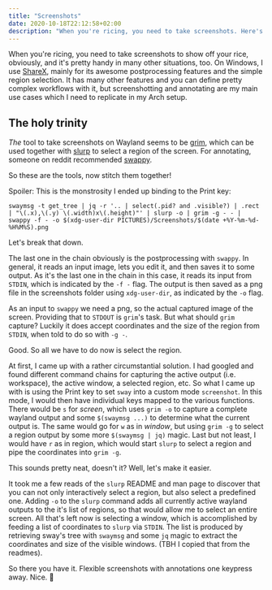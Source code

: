 ```yaml
---
title: "Screenshots"
date: 2020-10-18T22:12:58+02:00
description: "When you're ricing, you need to take screenshots. Here's how I replicated an awesome windows tool's features."
---
```


When you're ricing, you need to take screenshots to show off your rice, obviously, and it's pretty handy in many other situations, too.
On Windows, I use [ShareX][1], mainly for its awesome postprocessing features and the simple region selection.
It has many other features and you can define pretty complex workflows with it, but screenshotting and annotating are my main use cases which I need to replicate in my Arch setup.

## The holy trinity

*The* tool to take screenshots on Wayland seems to be [grim], which can be used together with [slurp] to select a region of the screen.
For annotating, someone on reddit recommended [swappy].

So these are the tools, now stitch them together!

Spoiler: This is the monstrosity I ended up binding to the Print key:

```
swaymsg -t get_tree | jq -r '.. | select(.pid? and .visible?) | .rect | "\(.x),\(.y) \(.width)x\(.height)"' | slurp -o | grim -g - - | swappy -f - -o $(xdg-user-dir PICTURES)/Screenshots/$(date +%Y-%m-%d-%H%M%S).png
```

Let's break that down.

The last one in the chain obviously is the postprocessing with `swappy`.
In general, it reads an input image, lets you edit it, and then saves it to some output.
As it's the last one in the chain in this case, it reads its input from `STDIN`, which is indicated by the `-f -` flag.
The output is then saved as a png file in the screenshots folder using `xdg-user-dir`, as indicated by the `-o` flag.

As an input to `swappy` we need a png, so the actual captured image of the screen. Providing that to `STDOUT` is `grim`'s task.
But what should `grim` capture? Luckily it does accept coordinates and the size of the region from `STDIN`, when told to do so with `-g -`.

Good. So all we have to do now is select the region.

At first, I came up with a rather circumstantial solution.
I had googled and found different command chains for capturing the active output (i.e. workspace), the active window, a selected region, etc.
So what I came up with is using the Print key to set `sway` into a custom mode `screenshot`. In this mode, I would then have individual keys mapped to the various functions.
There would be `s` for *screen*, which uses `grim -o` to capture a complete wayland output and some `$(swaymsg ...)` to determine what the current output is.
The same would go for `w` as in *window*, but using `grim -g` to select a region output by some more `$(swaymsg | jq)` magic.
Last but not least, I would have `r` as in region, which would start `slurp` to select a region and pipe the coordinates into `grim -g`.

This sounds pretty neat, doesn't it? Well, let's make it easier.

It took me a few reads of the `slurp` README and man page to discover that you can not only interactively select a region, but also select a predefined one.
Adding `-o` to the `slurp` command adds all currently active wayland outputs to the it's list of regions, so that would allow me to select an entire screen.
All that's left now is selecting a window, which is accomplished by feeding a list of coordinates to `slurp` via `STDIN`. The list is produced by retrieving sway's tree with `swaymsg` and some `jq` magic to extract the coordinates and size of the visible windows. (TBH I copied that from the readmes).

So there you have it. Flexible screenshots with annotations one keypress away. Nice. 🎉

[1]: https://getsharex.com
[grim]: https://github.com/emersion/grim
[slurp]: https://github.com/emersion/slurp
[swappy]: https://github.com/jtheoof/swappy

